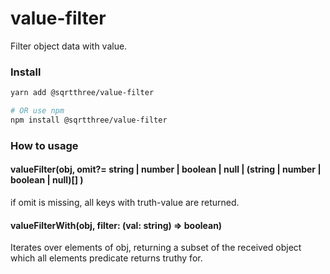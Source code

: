 # value-filter

Filter object data with value.

### Install

```sh
yarn add @sqrtthree/value-filter

# OR use npm
npm install @sqrtthree/value-filter
```

### How to usage

#### valueFilter(obj, omit?= string | number | boolean | null | (string | number | boolean | null)[] )

if omit is missing, all keys with truth-value are returned.

#### valueFilterWith(obj, filter: (val: string) => boolean)

Iterates over elements of obj, returning a subset of the received object which all elements predicate returns truthy for.
